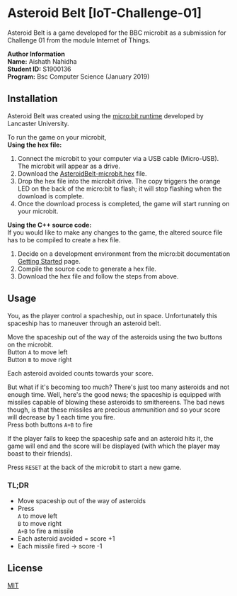 # Asteroid Belt [IoT-Challenge-01]
Asteroid Belt is a game developed for the BBC microbit as a submission for Challenge 01 from the module Internet of Things.

**Author Information** \
**Name:** Aishath Nahidha \
**Student ID:** S1900136 \
**Program:** Bsc Computer Science (January 2019)

## Installation
Asteroid Belt was created using the [micro:bit runtime](https://lancaster-university.github.io/microbit-docs/) developed by Lancaster University. 

To run the game on your microbit, \
**Using the hex file:** 
1. Connect the microbit to your computer via a USB cable (Micro-USB). The microbit will appear as a drive.
2. Download the [AsteroidBelt-microbit.hex](AsteroidBelt-microbit.hex) file.
3. Drop the hex file into the microbit drive. The copy triggers the orange LED on the back of the micro:bit to flash; it will stop flashing when the download is complete.
4. Once the download process is completed, the game will start running on your microbit.

**Using the C++ source code:** \
If you would like to make any changes to the game, the altered source file has to be compiled to create a hex file.
1. Decide on a development environment from the micro:bit documentation [Getting Started](https://lancaster-university.github.io/microbit-docs/#getting-started) page.
2. Compile the source code to generate a hex file.
3. Download the hex file and follow the steps from above.

## Usage
You, as the player control a spacheship, out in space. Unfortunately this spaceship has to maneuver through an asteroid belt.

Move the spaceship out of the way of the asteroids using the two buttons on the microbit.\
Button `A` to move left \
Button `B` to move right

Each asteroid avoided counts towards your score.

But what if it's becoming too much? There's just too many asteroids and not enough time. Well, here's the good news; the spaceship is equipped with missiles capable of blowing these asteroids to smithereens. The bad news though, is that these missiles are precious ammunition and so your score will decrease by 1 each time you fire.\
Press both buttons `A+B` to fire

If the player fails to keep the spaceship safe and an asteroid hits it, the game will end and the score will be displayed (with which the player may boast to their friends). 

Press `RESET` at the back of the microbit to start a new game.

### TL;DR
- Move spaceship out of the way of asteroids 
- Press \
`A` to move left \
`B` to move right \
`A+B` to fire a missile 
- Each asteroid avoided = score +1 
- Each missile fired -> score -1 

## License
[MIT](https://choosealicense.com/licenses/mit/)


